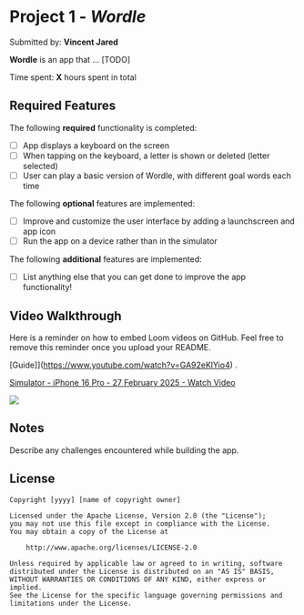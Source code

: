 # Project 1 - *Wordle*

Submitted by: **Vincent Jared**

**Wordle** is an app that ... [TODO] 

Time spent: **X** hours spent in total

## Required Features

The following **required** functionality is completed:

- [ ] App displays a keyboard on the screen
- [ ] When tapping on the keyboard, a letter is shown or deleted (letter selected)
- [ ] User can play a basic version of Wordle, with different goal words each time

The following **optional** features are implemented:

- [ ] Improve and customize the user interface by adding a launchscreen and app icon
- [ ] Run the app on a device rather than in the simulator

The following **additional** features are implemented:

- [ ] List anything else that you can get done to improve the app functionality!

## Video Walkthrough

Here is a reminder on how to embed Loom videos on GitHub. Feel free to remove this reminder once you upload your README. 

[Guide]](https://www.youtube.com/watch?v=GA92eKlYio4) .
<div>
    <a href="https://www.loom.com/share/6b445837117440cea110aa638fe1d0cd">
      <p>Simulator - iPhone 16 Pro - 27 February 2025 - Watch Video</p>
    </a>
    <a href="https://www.loom.com/share/6b445837117440cea110aa638fe1d0cd">
      <img style="max-width:300px;" src="https://cdn.loom.com/sessions/thumbnails/6b445837117440cea110aa638fe1d0cd-9a02816a867bd263-full-play.gif">
    </a>
  </div>

## Notes

Describe any challenges encountered while building the app.

## License

    Copyright [yyyy] [name of copyright owner]

    Licensed under the Apache License, Version 2.0 (the "License");
    you may not use this file except in compliance with the License.
    You may obtain a copy of the License at

        http://www.apache.org/licenses/LICENSE-2.0

    Unless required by applicable law or agreed to in writing, software
    distributed under the License is distributed on an "AS IS" BASIS,
    WITHOUT WARRANTIES OR CONDITIONS OF ANY KIND, either express or implied.
    See the License for the specific language governing permissions and
    limitations under the License.
